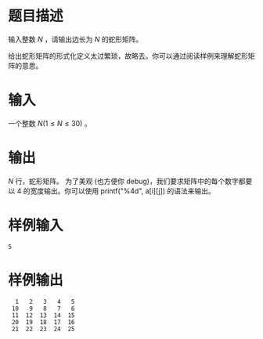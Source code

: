 # 题目描述

输入整数 $N$ ，请输出边长为 $N$ 的蛇形矩阵。

给出蛇形矩阵的形式化定义太过繁琐，故略去。你可以通过阅读样例来理解蛇形矩阵的意思。

# 输入

一个整数 $N(1\leq N\leq 30)$ 。

# 输出

$N$ 行，蛇形矩阵。
为了美观 (也方便你 debug)，我们要求矩阵中的每个数字都要以 4 的宽度输出。你可以使用 printf("%4d", a[i][j]) 的语法来输出。

# 样例输入

```
5
```

# 样例输出

```
  1   2   3   4   5
 10   9   8   7   6
 11  12  13  14  15
 20  19  18  17  16
 21  22  23  24  25
```
